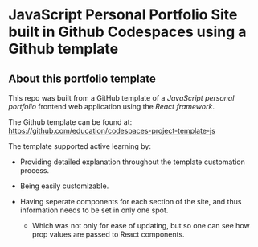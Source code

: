 # JavaScript Personal Portfolio Site built in Github Codespaces using a Github template

## About this portfolio template

This repo was built from a GitHub template of a *JavaScript personal portfolio* frontend web application using the *React framework*. 

The Github template can be found at: https://github.com/education/codespaces-project-template-js

The template supported active learning by:

* Providing detailed explanation throughout the template customation process.

* Being easily customizable. 

* Having seperate components for each section of the site, and thus information needs to be set in only one spot. 

  * Which was not only for ease of updating, but so one can see how prop values are passed to React components.
